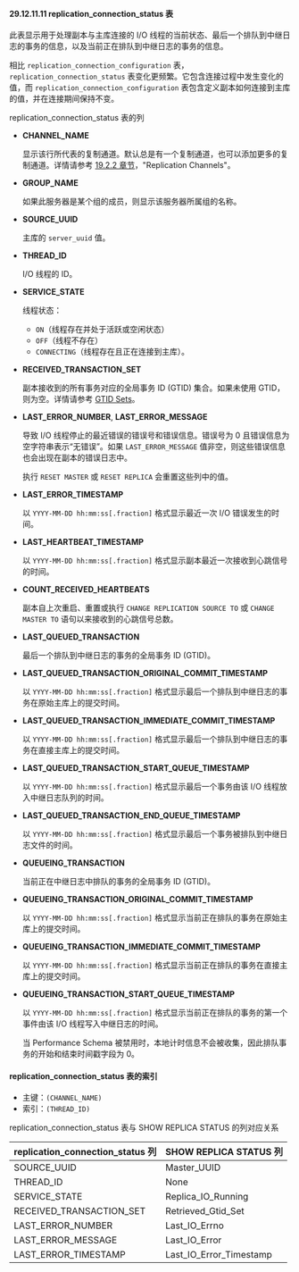 #### 29.12.11.11 replication_connection_status 表

此表显示用于处理副本与主库连接的 I/O 线程的当前状态、最后一个排队到中继日志的事务的信息，以及当前正在排队到中继日志的事务的信息。

相比 `replication_connection_configuration` 表，`replication_connection_status` 表变化更频繁。它包含连接过程中发生变化的值，而 `replication_connection_configuration` 表包含定义副本如何连接到主库的值，并在连接期间保持不变。

replication_connection_status 表的列

- **CHANNEL_NAME**  

  显示该行所代表的复制通道。默认总是有一个复制通道，也可以添加更多的复制通道。详情请参考 [19.2.2 章节](#19.2.2)，"Replication Channels"。

- **GROUP_NAME**  

  如果此服务器是某个组的成员，则显示该服务器所属组的名称。

- **SOURCE_UUID**  

  主库的 `server_uuid` 值。

- **THREAD_ID**  

  I/O 线程的 ID。

- **SERVICE_STATE**  

  线程状态：  
  - `ON`（线程存在并处于活跃或空闲状态）  
  - `OFF`（线程不存在）  
  - `CONNECTING`（线程存在且正在连接到主库）。

- **RECEIVED_TRANSACTION_SET**  

  副本接收到的所有事务对应的全局事务 ID (GTID) 集合。如果未使用 GTID，则为空。详情请参考 [GTID Sets](#gtid-sets)。

- **LAST_ERROR_NUMBER**, **LAST_ERROR_MESSAGE**  

  导致 I/O 线程停止的最近错误的错误号和错误信息。错误号为 0 且错误信息为空字符串表示“无错误”。如果 `LAST_ERROR_MESSAGE` 值非空，则这些错误信息也会出现在副本的错误日志中。

  执行 `RESET MASTER` 或 `RESET REPLICA` 会重置这些列中的值。

- **LAST_ERROR_TIMESTAMP**  

  以 `YYYY-MM-DD hh:mm:ss[.fraction]` 格式显示最近一次 I/O 错误发生的时间。

- **LAST_HEARTBEAT_TIMESTAMP**  

  以 `YYYY-MM-DD hh:mm:ss[.fraction]` 格式显示副本最近一次接收到心跳信号的时间。

- **COUNT_RECEIVED_HEARTBEATS**  

  副本自上次重启、重置或执行 `CHANGE REPLICATION SOURCE TO` 或 `CHANGE MASTER TO` 语句以来接收到的心跳信号总数。

- **LAST_QUEUED_TRANSACTION**  

  最后一个排队到中继日志的事务的全局事务 ID (GTID)。

- **LAST_QUEUED_TRANSACTION_ORIGINAL_COMMIT_TIMESTAMP**  

  以 `YYYY-MM-DD hh:mm:ss[.fraction]` 格式显示最后一个排队到中继日志的事务在原始主库上的提交时间。

- **LAST_QUEUED_TRANSACTION_IMMEDIATE_COMMIT_TIMESTAMP**  

  以 `YYYY-MM-DD hh:mm:ss[.fraction]` 格式显示最后一个排队到中继日志的事务在直接主库上的提交时间。

- **LAST_QUEUED_TRANSACTION_START_QUEUE_TIMESTAMP**  

  以 `YYYY-MM-DD hh:mm:ss[.fraction]` 格式显示最后一个事务由该 I/O 线程放入中继日志队列的时间。

- **LAST_QUEUED_TRANSACTION_END_QUEUE_TIMESTAMP**  

  以 `YYYY-MM-DD hh:mm:ss[.fraction]` 格式显示最后一个事务被排队到中继日志文件的时间。

- **QUEUEING_TRANSACTION**  

  当前正在中继日志中排队的事务的全局事务 ID (GTID)。

- **QUEUEING_TRANSACTION_ORIGINAL_COMMIT_TIMESTAMP**  

  以 `YYYY-MM-DD hh:mm:ss[.fraction]` 格式显示当前正在排队的事务在原始主库上的提交时间。

- **QUEUEING_TRANSACTION_IMMEDIATE_COMMIT_TIMESTAMP**  

  以 `YYYY-MM-DD hh:mm:ss[.fraction]` 格式显示当前正在排队的事务在直接主库上的提交时间。

- **QUEUEING_TRANSACTION_START_QUEUE_TIMESTAMP**  

  以 `YYYY-MM-DD hh:mm:ss[.fraction]` 格式显示当前正在排队的事务的第一个事件由该 I/O 线程写入中继日志的时间。

  当 Performance Schema 被禁用时，本地计时信息不会被收集，因此排队事务的开始和结束时间戳字段为 0。

#### replication_connection_status 表的索引

- 主键：`(CHANNEL_NAME)`
- 索引：`(THREAD_ID)`

replication_connection_status 表与 SHOW REPLICA STATUS 的列对应关系

| replication_connection_status 列 | SHOW REPLICA STATUS 列  |
| -------------------------------- | ----------------------- |
| SOURCE_UUID                      | Master_UUID             |
| THREAD_ID                        | None                    |
| SERVICE_STATE                    | Replica_IO_Running      |
| RECEIVED_TRANSACTION_SET         | Retrieved_Gtid_Set      |
| LAST_ERROR_NUMBER                | Last_IO_Errno           |
| LAST_ERROR_MESSAGE               | Last_IO_Error           |
| LAST_ERROR_TIMESTAMP             | Last_IO_Error_Timestamp |